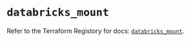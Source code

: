 # `databricks_mount`

Refer to the Terraform Registory for docs: [`databricks_mount`](https://www.terraform.io/docs/providers/databricks/r/mount).

